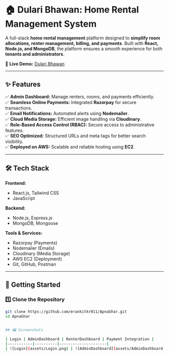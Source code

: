 # 🏠 Dulari Bhawan: Home Rental Management System

A full-stack **home rental management** platform designed to **simplify room allocations, renter management, billing, and payments**. Built with **React, Node.js, and MongoDB**, the platform ensures a smooth experience for both **tenants and administrators**.

🚀 **Live Demo:** [Dulari Bhawan](https://www.dularibhawan.store)

---

## ✨ Features

✅ **Admin Dashboard:** Manage renters, rooms, and payments efficiently.  
✅ **Seamless Online Payments:** Integrated **Razorpay** for secure transactions.  
✅ **Email Notifications:** Automated alerts using **Nodemailer**.  
✅ **Cloud Media Storage:** Efficient image handling via **Cloudinary**.  
✅ **Role-Based Access Control (RBAC):** Secure access to administrative features.  
✅ **SEO Optimized:** Structured URLs and meta tags for better search visibility.  
✅ **Deployed on AWS:** Scalable and reliable hosting using **EC2**.

---

## 🛠️ Tech Stack

**Frontend:**  
- React.js, Tailwind CSS  
- JavaScript 

**Backend:**  
- Node.js, Express.js  
- MongoDB, Mongoose  

**Tools & Services:**  
- Razorpay (Payments)  
- Nodemailer (Emails)  
- Cloudinary (Media Storage)  
- AWS EC2 (Deployment)  
- Git, GitHub, Postman  

---

## 🚀 Getting Started

### **1️⃣ Clone the Repository**
```sh
git clone https://github.com/erankitkr011/ApnaGhar.git
cd ApnaGhar


## 🖼️ Screenshots

| Login | AdminDashboard | RenterDashboard | Payment Integration |
|-----------|----------|---------------------|
| ![Login](assets/Login.png) | ![AdminDashboard](assets/AdminDashboard.png) | ![RenterDashboard](assets/RenterDashboard.png) | ![Payment](assets/Payment.png) |